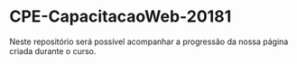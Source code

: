 # CPE-CapacitacaoWeb-20181
Neste repositório será possível acompanhar a progressão da nossa página criada durante o curso.
